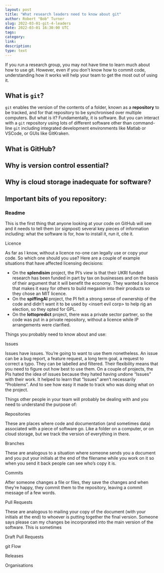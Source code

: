 ```yaml
---
layout: post
title: "What research leaders need to know about git"
author: Robert "Bob" Turner
slug: 2022-03-01-git-4-leaders
date: 2022-03-01 16:30:00 UTC
tags:
category:
link:
description:
type: text
---
```


If you run a research group, you may not have time to learn much about how to use git. However, even if you don't know how to commit code, understanding how it works will help your team to get the most out of using it.

## What is `git`?

`git` enables the version of the contents of a folder, known as a **repository** to be tracked, and for that repository to be synchronised over multiple computers. But what is it? Fundamentally, it is software. But you can interact with a `git` repository using lots of different software other than command-line `git` including integrated development environments like Matlab or VSCode, or GUIs like GitKraken.

## What is **GitHub**?

## Why is version control essential?

## Why is cloud storage inadequate for software?

## Important bits of you repository:

### Readme

This is the first thing that anyone looking at your code on GitHub will see and it needs to tell them (or signpost) several key pieces of information including: what the software is for, how to install it, run it, cite it.

Licence

As far as I know, without a licence no-one can legally use or copy your code. So which one should you use? Here are a couple of example situations that have affected licensing decisions:

* On the **splendisim** project, the PI’s view is that their UKRI funded research has been funded in part by tax on businesses and on the basis of their argument that it will benefit the economy. They wanted a licence that makes it easy for others to build megasim into their products so they chose an MIT licence.
* On the **spiffingAI** project, the PI felt a strong sense of ownership of the code and didn’t want it to be used by &lt;insert evil corp> to help rig an election, so they opted for GPL.
* On the **lottopredict** project, there was a private sector partner, so the code was put in a private repository, without a licence while IP arrangements were clarified.

Things you probably need to know about and use:

Issues

Issues have issues. You’re going to want to use them nonetheless. An issue can be a bug report, a feature request, a long term goal, a request to correct a typo. They can be labelled and filtered. Their flexibility means that you need to figure out how best to use them. On a couple of projects, the PIs hated the idea of issues because they hated having undone “Issues” with their work. It helped to learn that “Issues” aren’t necessarily “Problems”. And to see how easy it made to track who was doing what on the project.

Things other people in your team will probably be dealing with and you need to understand the purpose of:

Repositories

These are places where code and documentation (and sometimes data) associated with a piece of software go. Like a folder on a computer, or on cloud storage, but we track the version of everything in there. 

Branches

These are analogous to a situation where someone sends you a document and you put your initials at the end of the filename while you work on it so when you send it back people can see who’s copy it is.

Commits

After someone changes a file or files, they save the changes and when they’re happy, they commit them to the repository, leaving a commit message of a few words.

Pull Requests

These are analogous to mailing your copy of the document (with your initials at the end) to whoever is putting together the final version. Someone says please can my changes be incorporated into the main version of the software. This is sometimes

Draft Pull Requests

git Flow

Releases

Organisations
